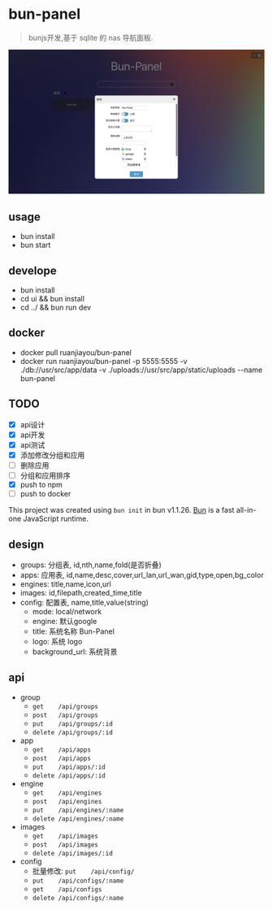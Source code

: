 # bun-panel
> bunjs开发,基于 sqlite 的 nas 导航面板.
> 
![图片](./screen_shot_1.png)

## usage
- bun install
- bun start

## develope
- bun install
- cd ui && bun install
- cd ../ && bun run dev

## docker
- docker pull ruanjiayou/bun-panel
- docker run ruanjiayou/bun-panel -p 5555:5555 -v ./db://usr/src/app/data -v ./uploads://usr/src/app/static/uploads --name bun-panel

## TODO
- [x] api设计
- [x] api开发
- [x] api测试
- [x] 添加修改分组和应用
- [ ] 删除应用
- [ ] 分组和应用排序
- [x] push to npm
- [ ] push to docker

This project was created using `bun init` in bun v1.1.26. [Bun](https://bun.sh) is a fast all-in-one JavaScript runtime.

## design
- groups: 分组表, id,nth,name,fold(是否折叠)
- apps: 应用表, id,name,desc,cover,url_lan,url_wan,gid,type,open,bg_color
- engines: title,name,icon,url
- images: id,filepath,created_time,title
- config: 配置表, name,title,value(string)
  - mode: local/network
  - engine: 默认google
  - title: 系统名称 Bun-Panel
  - logo: 系统 logo
  - background_url: 系统背景

## api
- group
  - `get    /api/groups`
  - `post   /api/groups`
  - `put    /api/groups/:id`
  - `delete /api/groups/:id`
- app
  - `get    /api/apps`
  - `post   /api/apps`
  - `put    /api/apps/:id`
  - `delete /api/apps/:id`
- engine
  - `get    /api/engines`
  - `post   /api/engines`
  - `put    /api/engines/:name`
  - `delete /api/engines/:name`
- images
  - `get    /api/images`
  - `post   /api/images`
  - `delete /api/images/:id`
- config
  - 批量修改: `put    /api/config/`
  - `put    /api/configs/:name`
  - `get    /api/configs`
  - `delete /api/configs/:name`